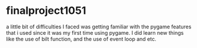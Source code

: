 # finalproject1051
a little bit of difficulties I faced was getting familiar with the pygame features that i used since it was my first time using pygame. I did learn new things like the use of bilt function, and the use of event loop and etc. 
